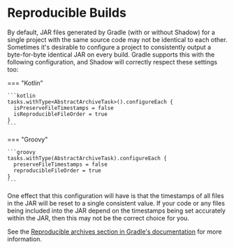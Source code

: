 # Reproducible Builds

By default, JAR files generated by Gradle (with or without Shadow) for a single project with the same source code may
not be identical to each other. Sometimes it's desirable to configure a project to consistently output a byte-for-byte
identical JAR on every build. Gradle supports this with the following configuration, and Shadow will correctly respect
these settings too:

=== "Kotlin"

    ```kotlin
    tasks.withType<AbstractArchiveTask>().configureEach {
      isPreserveFileTimestamps = false
      isReproducibleFileOrder = true
    }
    ```

=== "Groovy"

    ```groovy
    tasks.withType(AbstractArchiveTask).configureEach {
      preserveFileTimestamps = false
      reproducibleFileOrder = true
    }
    ```

One effect that this configuration will have is that the timestamps of all files in the JAR will be reset to a single
consistent value. If your code or any files being included into the JAR depend on the timestamps being set accurately
within the JAR, then this may not be the correct choice for you.

See
the [Reproducible archives section in Gradle's documentation](https://docs.gradle.org/4.9/userguide/working_with_files.html#sec:reproducible_archives)
for more information.
